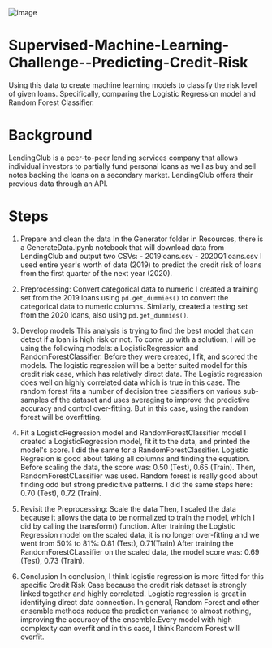 ![image](https://user-images.githubusercontent.com/84043141/137827209-cd0d61b8-3a5f-4cb4-8ff6-280ef30ab709.png)

# Supervised-Machine-Learning-Challenge--Predicting-Credit-Risk
Using this data to create machine learning models to classify the risk level of given loans. Specifically, comparing the Logistic Regression model and Random Forest Classifier.

# Background
LendingClub is a peer-to-peer lending services company that allows individual investors to partially fund personal loans as well as buy and sell notes backing the loans on a secondary market. LendingClub offers their previous data through an API.

# Steps
1. Prepare and clean the data
In the Generator folder in Resources, there is a GenerateData.ipynb notebook that will download data from LendingClub and output two CSVs:
        - 2019loans.csv
        - 2020Q1loans.csv
I used entire year's worth of data (2019) to predict the credit risk of loans from the first quarter of the next year (2020).

2. Preprocessing: Convert categorical data to numeric
I created a training set from the 2019 loans using `pd.get_dummies()` to convert the categorical data to numeric columns. Similarly, created a testing set from the 2020 loans, also using `pd.get_dummies()`.

3. Develop models
This analysis is trying to find the best model that can detect if a loan is high risk or not. To come up with a solutiom, I will be using the following models: a LogisticRegression and RandomForestClassifier. Before they were created, I fit, and scored the models.  The logistic regression will be a better suited model for this credit risk case, which has relatively direct data. The Logistic regression does well on highly correlated data which is true in this case. The random forest fits a number of decision tree classifiers on various sub-samples of the dataset and uses averaging to improve the predictive accuracy and control over-fitting. But in this case, using the random forest will be overfitting.

4. Fit a LogisticRegression model and RandomForestClassifier model
I created a LogisticRegression model, fit it to the data, and printed the model's score. I did the same for a RandomForestClassifier.  Logistic Regresion is good about taking all columns and finding the equation.  Before scaling the data, the score was: 0.50 (Test), 0.65 (Train). Then, RandomForestCLassifier was used. Random forest is really good about finding odd but strong predicitive patterns. I did the same steps here: 0.70 (Test), 0.72 (Train). 

5. Revisit the Preprocessing: Scale the data
Then, I scaled the data because it allows the data to be normalized to train the model, which I did by calling the transform() function. After training the Logistic Regression model on the scaled data, it is no longer over-fitting and we went from 50%  to 81%: 
0.81 (Test), 0.71(Train)
After training the RandomForestCLassifier on the scaled data, the model score was:
0.69 (Test), 0.73 (Train).

4. Conclusion
In conclusion, I think logistic regression is more fitted for this specific Credit Risk Case because the credit risk dataset is strongly linked together and highly correlated. Logistic regression is great in identifying direct data connection. 
In general, Random Forest and other ensemble methods reduce the prediction variance to almost nothing, improving the accuracy of the ensemble.Every model with high complexity can overfit and in this case, I think Random Forest will overfit. 
